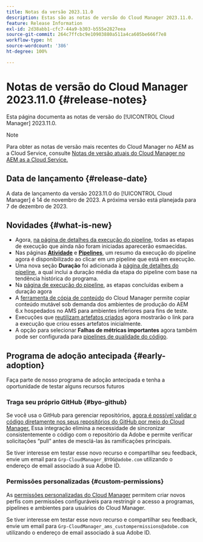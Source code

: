 ```yaml
---
title: Notas da versão 2023.11.0
description: Estas são as notas de versão do Cloud Manager 2023.11.0.
feature: Release Information
exl-id: 2d38abb1-cfc7-44a9-b303-b555e2827eea
source-git-commit: 264c7ffcbc9e10903880a511a4ca605be666f7e8
workflow-type: ht
source-wordcount: '386'
ht-degree: 100%

---
```



# Notas de versão do Cloud Manager 2023.11.0 {#release-notes}

Esta página documenta as notas de versão do [!UICONTROL Cloud Manager] 2023.11.0.

>[!NOTE]
>
>Para obter as notas de versão mais recentes do Cloud Manager no AEM as a Cloud Service, consulte [Notas de versão atuais do Cloud Manager no AEM as a Cloud Service.](https://experienceleague.adobe.com/docs/experience-manager-cloud-service/content/implementing/using-cloud-manager/release-notes-cloud-manager/release-notes-cm-current.html?lang=pt-BR)

## Data de lançamento {#release-date}

A data de lançamento da versão 2023.11.0 do [!UICONTROL Cloud Manager] é 14 de novembro de 2023. A próxima versão está planejada para 7 de dezembro de 2023. 

## Novidades {#what-is-new}

* Agora, [na página de detalhes da execução do pipeline](/help/using/managing-pipelines.md#view-details), todas as etapas de execução que ainda não foram iniciadas aparecerão esmaecidas.
* Nas páginas **[Atividade](/help/using/managing-pipelines.md#activity)** e **[Pipelines](/help/using/managing-pipelines.md#pipelines)**, um resumo da execução do pipeline agora é disponibilizado ao clicar em um pipeline que está em execução.
* Uma nova seção **Duração** foi adicionada à [página de detalhes do pipeline](/help/using/managing-pipelines.md#view-details), a qual inclui a duração média da etapa do pipeline com base na tendência histórica do programa.
* Na [página de execução do pipeline](/help/using/managing-pipelines.md#activity-window), as etapas concluídas exibem a duração agora
* A [ferramenta de cópia de conteúdo](/help/using/content-copy.md) do Cloud Manager permite copiar conteúdo mutável sob demanda dos ambientes de produção do AEM 6.x hospedados no AMS para ambientes inferiores para fins de teste.
* Execuções que [reutilizam artefatos criados](/help/getting-started/project-setup.md#build-artifact-reuse) agora mostrarão o link para a execução que criou esses artefatos inicialmente.
* A opção para selecionar **Falhas de métricas importantes** agora também pode ser configurada para [pipelines de qualidade do código](/help/using/non-production-pipelines.md).

## Programa de adoção antecipada {#early-adoption}

Faça parte de nosso programa de adoção antecipada e tenha a oportunidade de testar alguns recursos futuros

### Traga seu próprio GitHub {#byo-github}

Se você usa o GitHub para gerenciar repositórios, [agora é possível validar o código diretamente nos seus repositórios do GitHub por meio do Cloud Manager.](/help/managing-code/byo-github.md) Essa integração elimina a necessidade de sincronizar consistentemente o código com o repositório da Adobe e permite verificar solicitações “pull” antes de mesclá-las às ramificações principais.

Se tiver interesse em testar esse novo recurso e compartilhar seu feedback, envie um email para `Grp-CloudManager_BYOG@adobe.com` utilizando o endereço de email associado à sua Adobe ID.

### Permissões personalizadas {#custom-permissions}

As [permissões personalizadas do Cloud Manager](/help/using/custom-permissions.md) permitem criar novos perfis com permissões configuráveis para restringir o acesso a programas, pipelines e ambientes para usuários do Cloud Manager.

Se tiver interesse em testar esse novo recurso e compartilhar seu feedback, envie um email para `Grp-CloudManager_ams_custompermissions@adobe.com` utilizando o endereço de email associado à sua Adobe ID.
